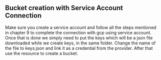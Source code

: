 ## Bucket creation with Service Account Connection
Make sure you create a service account and follow all the steps mentioned in chapter 9 to complete the connection with gcp using service account. Once that is done we simply need to put the keys which will be a json file downloaded while we create keys, in the same folder. Change the name of the file to keys.json and link it as a credential from the provider. After that use the resource to create a bucket.